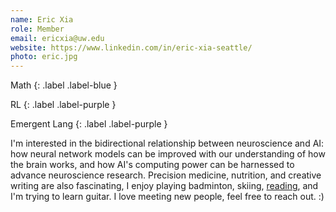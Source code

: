 ```yaml
---
name: Eric Xia
role: Member
email: ericxia@uw.edu
website: https://www.linkedin.com/in/eric-xia-seattle/
photo: eric.jpg
---
```


Math
{: .label .label-blue }

RL
{: .label .label-purple }

Emergent Lang
{: .label .label-purple }

I'm interested in the bidirectional relationship between neuroscience and AI: how neural network models can be improved with our understanding of how the brain works, and how AI's computing power can be harnessed to advance neuroscience research. Precision medicine, nutrition, and creative writing are also fascinating, I enjoy playing badminton, skiing, [reading](https://www.goodreads.com/user/show/87840794-eric-xia), and I'm trying to learn guitar. I love meeting new people, feel free to reach out. :)
